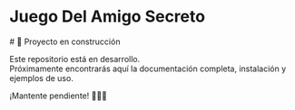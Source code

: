 <h1> Juego Del Amigo Secreto </h1>
  # 🚧 Proyecto en construcción

Este repositorio está en desarrollo.  
Próximamente encontrarás aquí la documentación completa, instalación y ejemplos de uso.  

¡Mantente pendiente! 👷‍♂️✨
